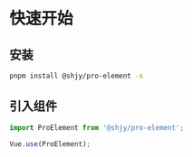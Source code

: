 # 快速开始

## 安装

```bash
pnpm install @shjy/pro-element -s
```

## 引入组件

```js
import ProElement from '@shjy/pro-element';

Vue.use(ProElement);
```
